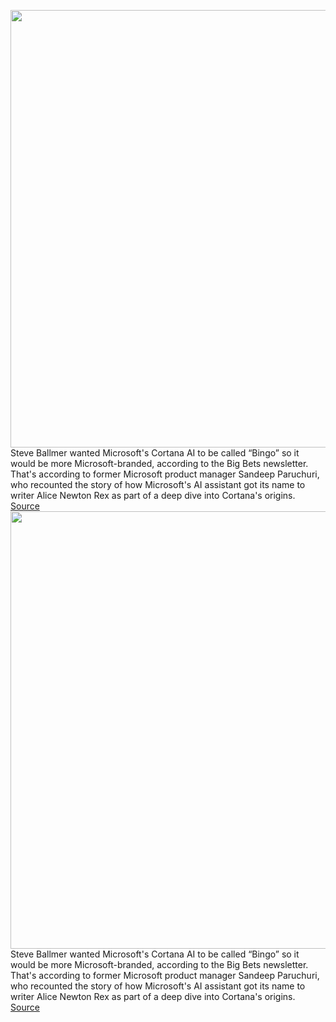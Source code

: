 <img src='https://cdn.vox-cdn.com/thumbor/G0Z9Eox8V6MMgc5vCd_JLT-vkRg=/0x0:640x424/1200x800/filters:focal(264x153:366x255)/cdn.vox-cdn.com/uploads/chorus_image/image/70298846/cortanawp811_640.0.jpg' width='700px' /><br/>
Steve Ballmer wanted Microsoft's Cortana AI to be called “Bingo” so it would be more Microsoft-branded, according to the Big Bets newsletter. That's according to former Microsoft product manager Sandeep Paruchuri, who recounted the story of how Microsoft's AI assistant got its name to writer Alice Newton Rex as part of a deep dive into Cortana's origins.
<a href='https://www.theverge.com/2021/12/20/22846906/steve-ballmer-cortana-windows-phone-assistant-name-bingo-alyx-microsoft'> Source <a/><img src='https://cdn.vox-cdn.com/thumbor/G0Z9Eox8V6MMgc5vCd_JLT-vkRg=/0x0:640x424/1200x800/filters:focal(264x153:366x255)/cdn.vox-cdn.com/uploads/chorus_image/image/70298846/cortanawp811_640.0.jpg' width='700px' /><br/>
Steve Ballmer wanted Microsoft's Cortana AI to be called “Bingo” so it would be more Microsoft-branded, according to the Big Bets newsletter. That's according to former Microsoft product manager Sandeep Paruchuri, who recounted the story of how Microsoft's AI assistant got its name to writer Alice Newton Rex as part of a deep dive into Cortana's origins.
<a href='https://www.theverge.com/2021/12/20/22846906/steve-ballmer-cortana-windows-phone-assistant-name-bingo-alyx-microsoft'> Source <a/>